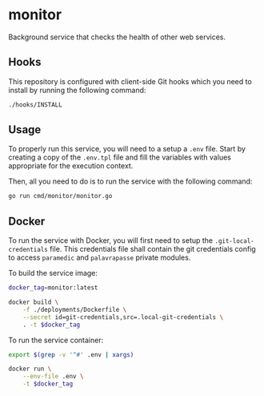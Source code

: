 # monitor

Background service that checks the health of other web services.

## Hooks

This repository is configured with client-side Git hooks which you need to install by running the following command:

```bash
./hooks/INSTALL
```

## Usage

To properly run this service, you will need to a setup a `.env` file. Start by creating a copy of the `.env.tpl` file and fill the variables with values appropriate for the execution context.

Then, all you need to do is to run the service with the following command:

```bash
go run cmd/monitor/monitor.go
```

## Docker

To run the service with Docker, you will first need to setup the `.git-local-credentials` file. This credentials file shall contain the git credentials config to access `paramedic` and `palavrapasse` private modules.

To build the service image:

```bash
docker_tag=monitor:latest

docker build \
    -f ./deployments/Dockerfile \
    --secret id=git-credentials,src=.local-git-credentials \
    . -t $docker_tag
```

To run the service container:

```bash
export $(grep -v '^#' .env | xargs)

docker run \
    --env-file .env \
    -t $docker_tag
```